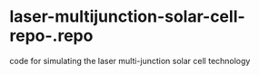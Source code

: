 # laser-multijunction-solar-cell-repo-.repo
code for simulating the laser multi-junction solar cell technology 
